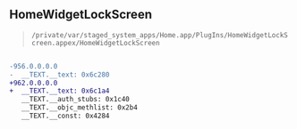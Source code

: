 ## HomeWidgetLockScreen

> `/private/var/staged_system_apps/Home.app/PlugIns/HomeWidgetLockScreen.appex/HomeWidgetLockScreen`

```diff

-956.0.0.0.0
-  __TEXT.__text: 0x6c280
+962.0.0.0.0
+  __TEXT.__text: 0x6c1a4
   __TEXT.__auth_stubs: 0x1c40
   __TEXT.__objc_methlist: 0x2b4
   __TEXT.__const: 0x4284

```
